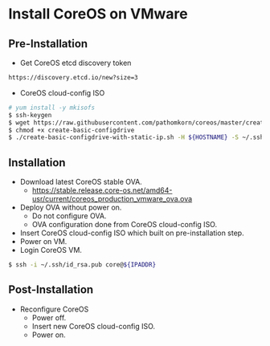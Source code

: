 # Install CoreOS on VMware

## Pre-Installation
* Get CoreOS etcd discovery token
```bash
https://discovery.etcd.io/new?size=3
```
* CoreOS cloud-config ISO
```bash
# yum install -y mkisofs
$ ssh-keygen
$ wget https://raw.githubusercontent.com/pathomkorn/coreos/master/create-configdrive-with-proxy.sh
$ chmod +x create-basic-configdrive
$ ./create-basic-configdrive-with-static-ip.sh -H ${HOSTNAME} -S ~/.ssh/id_rsa.pub -t ${TOKEN} -1 ens192 -2 ${IPADDR}/${PREFIX} -3 ${GATEWAY} -4 ${DNSSERVER}
```

## Installation
* Download latest CoreOS stable OVA.
  * https://stable.release.core-os.net/amd64-usr/current/coreos_production_vmware_ova.ova
* Deploy OVA without power on.
  * Do not configure OVA.
  * OVA configuration done from CoreOS cloud-config ISO.
* Insert CoreOS cloud-config ISO which built on pre-installation step.
* Power on VM.
* Login CoreOS VM.

```bash
$ ssh -i ~/.ssh/id_rsa.pub core@${IPADDR}
```

## Post-Installation
* Reconfigure CoreOS
  * Power off.
  * Insert new CoreOS cloud-config ISO.
  * Power on.
